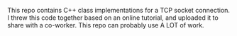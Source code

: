 This repo contains C++ class implementations for a TCP socket connection.
I threw this code together based on an online tutorial, and uploaded it to
share with a co-worker. This repo can probably use A LOT of work.
